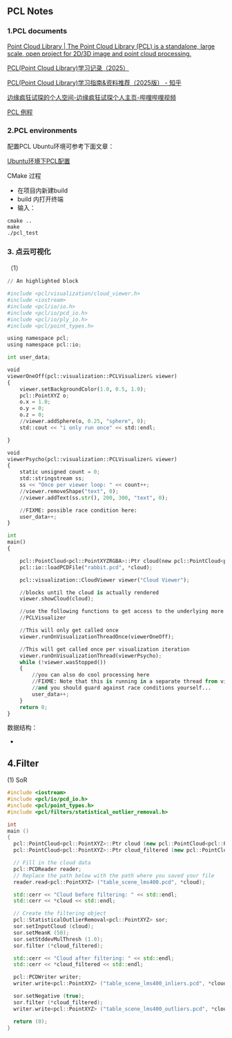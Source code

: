 ## PCL Notes

### 1.PCL documents

[Point Cloud Library | The Point Cloud Library (PCL) is a standalone, large scale, open project for 2D/3D image and point cloud processing.](https://pointclouds.org/)

[PCL(Point Cloud Library)学习记录（2025）](https://www.yuque.com/huangzhongqing/pcl)

[PCL(Point Cloud Library)学习指南&资料推荐（2025版） - 知乎](https://zhuanlan.zhihu.com/p/268524083)

[边缘疯狂试探的个人空间-边缘疯狂试探个人主页-哔哩哔哩视频](https://space.bilibili.com/504859351/lists/536852?type=series)

[PCL 例程](https://github.com/HuangCongQing/pcl-learning) 
### 2.PCL environments

配置PCL Ubuntu环境可参考下面文章：

[Ubuntu环境下PCL配置](https://blog.csdn.net/qq_41092406/article/details/117930972)

CMake 过程
* 在项目内新建build
* build 内打开终端
* 输入：
```
cmake ..
make
./pcl_test
```


### 3. 点云可视化

（1）

```python
// An highlighted block

#include <pcl/visualization/cloud_viewer.h>
#include <iostream>
#include <pcl/io/io.h>
#include <pcl/io/pcd_io.h>
#include <pcl/io/ply_io.h>
#include <pcl/point_types.h>

using namespace pcl;
using namespace pcl::io;

int user_data;

void
viewerOneOff(pcl::visualization::PCLVisualizer& viewer)
{
    viewer.setBackgroundColor(1.0, 0.5, 1.0);
    pcl::PointXYZ o;
    o.x = 1.0;
    o.y = 0;
    o.z = 0;
    //viewer.addSphere(o, 0.25, "sphere", 0);
    std::cout << "i only run once" << std::endl;

}

void
viewerPsycho(pcl::visualization::PCLVisualizer& viewer)
{
    static unsigned count = 0;
    std::stringstream ss;
    ss << "Once per viewer loop: " << count++;
    //viewer.removeShape("text", 0);
    //viewer.addText(ss.str(), 200, 300, "text", 0);

    //FIXME: possible race condition here:
    user_data++;
}

int
main()
{

    pcl::PointCloud<pcl::PointXYZRGBA>::Ptr cloud(new pcl::PointCloud<pcl::PointXYZRGBA>);
    pcl::io::loadPCDFile("rabbit.pcd", *cloud);

    pcl::visualization::CloudViewer viewer("Cloud Viewer");

    //blocks until the cloud is actually rendered
    viewer.showCloud(cloud);

    //use the following functions to get access to the underlying more advanced/powerful
    //PCLVisualizer

    //This will only get called once
    viewer.runOnVisualizationThreadOnce(viewerOneOff);

    //This will get called once per visualization iteration
    viewer.runOnVisualizationThread(viewerPsycho);
    while (!viewer.wasStopped())
    {
        //you can also do cool processing here
        //FIXME: Note that this is running in a separate thread from viewerPsycho
        //and you should guard against race conditions yourself...
        user_data++;
    }
    return 0;
}

```

数据结构：

* ​



## 4.Filter

(1) SoR

```c++
#include <iostream>
#include <pcl/io/pcd_io.h>
#include <pcl/point_types.h>
#include <pcl/filters/statistical_outlier_removal.h>

int
main ()
{
  pcl::PointCloud<pcl::PointXYZ>::Ptr cloud (new pcl::PointCloud<pcl::PointXYZ>);
  pcl::PointCloud<pcl::PointXYZ>::Ptr cloud_filtered (new pcl::PointCloud<pcl::PointXYZ>);

  // Fill in the cloud data
  pcl::PCDReader reader;
  // Replace the path below with the path where you saved your file
  reader.read<pcl::PointXYZ> ("table_scene_lms400.pcd", *cloud);

  std::cerr << "Cloud before filtering: " << std::endl;
  std::cerr << *cloud << std::endl;

  // Create the filtering object
  pcl::StatisticalOutlierRemoval<pcl::PointXYZ> sor;
  sor.setInputCloud (cloud);
  sor.setMeanK (50);
  sor.setStddevMulThresh (1.0);
  sor.filter (*cloud_filtered);

  std::cerr << "Cloud after filtering: " << std::endl;
  std::cerr << *cloud_filtered << std::endl;

  pcl::PCDWriter writer;
  writer.write<pcl::PointXYZ> ("table_scene_lms400_inliers.pcd", *cloud_filtered, false);

  sor.setNegative (true);
  sor.filter (*cloud_filtered);
  writer.write<pcl::PointXYZ> ("table_scene_lms400_outliers.pcd", *cloud_filtered, false);

  return (0);
}
```

